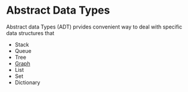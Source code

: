 # Abstract Data Types 

Abstract data Types (ADT) prvides convenient way to deal with specific data structures that 

* Stack
* Queue
* Tree
* [Graph](GRAPH.md)
* List
* Set
* Dictionary


